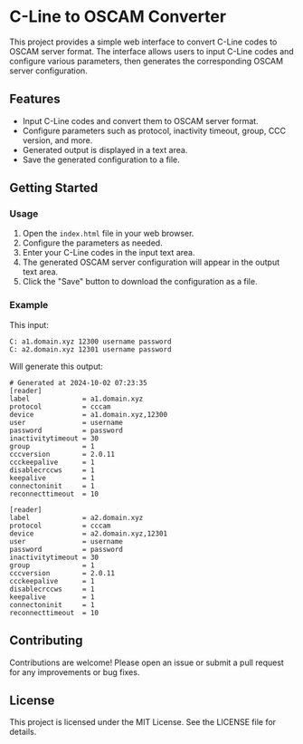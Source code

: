 # C-Line to OSCAM Converter

This project provides a simple web interface to convert C-Line codes to OSCAM server format. The interface allows users to input C-Line codes and configure various parameters, then generates the corresponding OSCAM server configuration.

## Features

- Input C-Line codes and convert them to OSCAM server format.
- Configure parameters such as protocol, inactivity timeout, group, CCC version, and more.
- Generated output is displayed in a text area.
- Save the generated configuration to a file.

## Getting Started

### Usage

1. Open the `index.html` file in your web browser.
2. Configure the parameters as needed.
3. Enter your C-Line codes in the input text area.
4. The generated OSCAM server configuration will appear in the output text area.
5. Click the "Save" button to download the configuration as a file.

### Example
This input:
```plaintext
C: a1.domain.xyz 12300 username password
C: a2.domain.xyz 12301 username password
```
Will generate this output:
```
# Generated at 2024-10-02 07:23:35
[reader]
label             = a1.domain.xyz
protocol          = cccam 
device            = a1.domain.xyz,12300
user              = username 
password          = password 
inactivitytimeout = 30
group             = 1
cccversion        = 2.0.11
ccckeepalive      = 1
disablecrccws     = 1
keepalive         = 1
connectoninit     = 1
reconnecttimeout  = 10

[reader]
label             = a2.domain.xyz
protocol          = cccam 
device            = a2.domain.xyz,12301
user              = username 
password          = password 
inactivitytimeout = 30
group             = 1
cccversion        = 2.0.11
ccckeepalive      = 1
disablecrccws     = 1
keepalive         = 1
connectoninit     = 1
reconnecttimeout  = 10
```

## Contributing
Contributions are welcome! Please open an issue or submit a pull request for any improvements or bug fixes.

## License
This project is licensed under the MIT License. See the LICENSE file for details.

